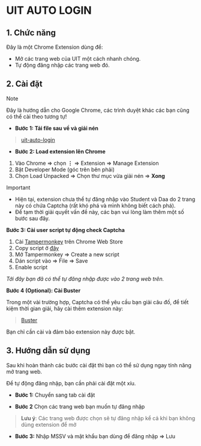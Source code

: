 
# UIT AUTO LOGIN 

## 1. Chức năng
Đây là một Chrome Extension dùng để: 

- Mở các trang web của UIT một cách nhanh chóng.
- Tự động đăng nhập các trang web đó.

## 2. Cài đặt 
> [!NOTE]
> Đây là hướng dẫn cho Google Chrome, các trình duyệt khác các bạn cũng có thể cài theo tương tự!

- **Bước 1: Tải file sau về và giải nén**
> [uit-auto-login](https://github.com/giakiet05/uit-auto-login/releases/download/untagged-e9a6311c5a9a8d53494a/uit-auto-login.zip)

- **Bước 2: Load extension lên Chrome**
1. Vào Chrome => chọn **⋮** => Extension => Manage Extension
2. Bật Developer Mode (góc trên bên phải)
3. Chọn Load Unpacked => Chọn thư mục vừa giải nén => **Xong**

> [!IMPORTANT]
> - Hiện tại, extension chưa thể tự đăng nhập vào Student và Daa do 2 trang này có chứa Captcha (rất khó phá và mình không biết cách phá).
> - Để tạm thời giải quyết vấn đề này, các bạn vui lòng làm thêm một số bước sau đây.

**Bước 3: Cài user script tự động check Captcha**

1. Cài [Tampermonkey](https://chromewebstore.google.com/detail/tampermonkey/dhdgffkkebhmkfjojejmpbldmpobfkfo) trên Chrome Web Store
2. Copy script ở [đây](https://greasyfork.org/en/scripts/494965-auto-click-i-m-not-a-robot/code?fbclid=IwZXh0bgNhZW0CMTEAAR3zGL3Hs6jzN6XcI9l-JeW_-fnytghMQVRPxX0G4QAbCKYjDYS6oRqbw0k_aem_EzoheU6LQoTRWwWMRc3QwQ)
3. Mở Tampermonkey => Create a new script
4. Dán script vào => File => Save
5. Enable script
   
_Tới đây bạn đã có thể tự đăng nhập được vào 2 trang web trên._

**Bước 4 (Optional): Cài Buster**

Trong một vài trường hợp, Captcha có thể yêu cầu bạn giải câu đố, để tiết kiệm thời gian giải, hãy cài thêm extension này:
> [Buster](https://chromewebstore.google.com/detail/buster-captcha-solver-for/mpbjkejclgfgadiemmefgebjfooflfhl)

Bạn chỉ cần cài và đảm bảo extension này được bật.

## 3. Hướng dẫn sử dụng
Sau khi hoàn thành các bước cài đặt thì bạn có thể sử dụng ngay tính năng mở trang web.

Để tự động đăng nhập, bạn cần phải cài đặt một xíu.

- **Bước 1:** Chuyển sang tab cài đặt

- **Bước 2** Chọn các trang web bạn muốn tự đăng nhập

>**Lưu ý**: Các trang web được chọn sẽ tự đăng nhập kể cả khi bạn không dùng extension để mở

- **Bước 3:** Nhập MSSV và mật khẩu bạn dùng để đăng nhập => Lưu
  
